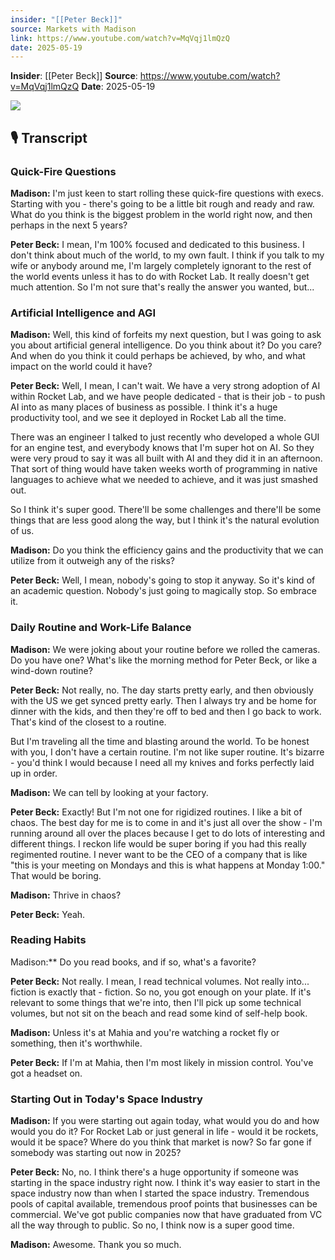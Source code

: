 ```yaml
---
insider: "[[Peter Beck]]"
source: Markets with Madison
link: https://www.youtube.com/watch?v=MqVqj1lmQzQ
date: 2025-05-19
---
```


**Insider**: [[Peter Beck]]
**Source**: https://www.youtube.com/watch?v=MqVqj1lmQzQ
**Date**: 2025-05-19

![](https://www.youtube.com/watch?v=MqVqj1lmQzQ)


## 🎙️ Transcript

### Quick-Fire Questions

**Madison:** I'm just keen to start rolling these quick-fire questions with execs. Starting with you - there's going to be a little bit rough and ready and raw. What do you think is the biggest problem in the world right now, and then perhaps in the next 5 years?

**Peter Beck:** I mean, I'm 100% focused and dedicated to this business. I don't think about much of the world, to my own fault. I think if you talk to my wife or anybody around me, I'm largely completely ignorant to the rest of the world events unless it has to do with Rocket Lab. It really doesn't get much attention. So I'm not sure that's really the answer you wanted, but...

### Artificial Intelligence and AGI

**Madison:** Well, this kind of forfeits my next question, but I was going to ask you about artificial general intelligence. Do you think about it? Do you care? And when do you think it could perhaps be achieved, by who, and what impact on the world could it have?

**Peter Beck:** Well, I mean, I can't wait. We have a very strong adoption of AI within Rocket Lab, and we have people dedicated - that is their job - to push AI into as many places of business as possible. I think it's a huge productivity tool, and we see it deployed in Rocket Lab all the time.

There was an engineer I talked to just recently who developed a whole GUI for an engine test, and everybody knows that I'm super hot on AI. So they were very proud to say it was all built with AI and they did it in an afternoon. That sort of thing would have taken weeks worth of programming in native languages to achieve what we needed to achieve, and it was just smashed out.

So I think it's super good. There'll be some challenges and there'll be some things that are less good along the way, but I think it's the natural evolution of us.

**Madison:** Do you think the efficiency gains and the productivity that we can utilize from it outweigh any of the risks?

**Peter Beck:** Well, I mean, nobody's going to stop it anyway. So it's kind of an academic question. Nobody's just going to magically stop. So embrace it.

### Daily Routine and Work-Life Balance

**Madison:** We were joking about your routine before we rolled the cameras. Do you have one? What's like the morning method for Peter Beck, or like a wind-down routine?

**Peter Beck:** Not really, no. The day starts pretty early, and then obviously with the US we get synced pretty early. Then I always try and be home for dinner with the kids, and then they're off to bed and then I go back to work. That's kind of the closest to a routine.

But I'm traveling all the time and blasting around the world. To be honest with you, I don't have a certain routine. I'm not like super routine. It's bizarre - you'd think I would because I need all my knives and forks perfectly laid up in order.

**Madison:** We can tell by looking at your factory.

**Peter Beck:** Exactly! But I'm not one for rigidized routines. I like a bit of chaos. The best day for me is to come in and it's just all over the show - I'm running around all over the places because I get to do lots of interesting and different things. I reckon life would be super boring if you had this really regimented routine. I never want to be the CEO of a company that is like "this is your meeting on Mondays and this is what happens at Monday 1:00." That would be boring.

**Madison:** Thrive in chaos?

**Peter Beck:** Yeah.

### Reading Habits

Madison:** Do you read books, and if so, what's a favorite?

**Peter Beck:** Not really. I mean, I read technical volumes. Not really into... fiction is exactly that - fiction. So no, you got enough on your plate. If it's relevant to some things that we're into, then I'll pick up some technical volumes, but not sit on the beach and read some kind of self-help book.

**Madison:** Unless it's at Mahia and you're watching a rocket fly or something, then it's worthwhile.

**Peter Beck:** If I'm at Mahia, then I'm most likely in mission control. You've got a headset on.

### Starting Out in Today's Space Industry

**Madison:** If you were starting out again today, what would you do and how would you do it? For Rocket Lab or just general in life - would it be rockets, would it be space? Where do you think that market is now? So far gone if somebody was starting out now in 2025?

**Peter Beck:** No, no. I think there's a huge opportunity if someone was starting in the space industry right now. I think it's way easier to start in the space industry now than when I started the space industry. Tremendous pools of capital available, tremendous proof points that businesses can be commercial. We've got public companies now that have graduated from VC all the way through to public. So no, I think now is a super good time.

**Madison:** Awesome. Thank you so much.

